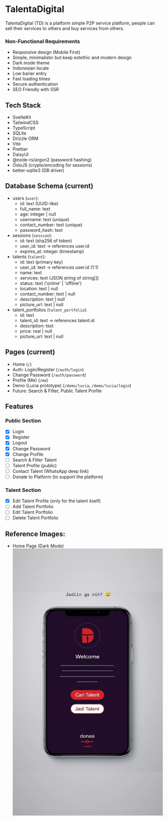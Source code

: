 # TalentaDigital
TalentaDigital (TD) is a platform simple P2P service platform, people can sell their services to others and buy services from others.

### Non-Functional Requirements
- Responsive design (Mobile First)
- Simple, minimalistic but keep estethic and modern design
- Dark mode theme
- Indonesian locale
- Low barier entry
- Fast loading times
- Secure authentication
- SEO Friendly with SSR

## Tech Stack
- SvelteKit
- TailwindCSS
- TypeScript
- SQLite
- Drizzle ORM
- Vite
- Prettier
- DaisyUI
- @node-rs/argon2 (password hashing)
- OsloJS (crypto/encoding for sessions)
- better-sqlite3 (DB driver)

## Database Schema (current)
- users (`user`):
    - id: text (UUID-like)
    - full_name: text
    - age: integer | null
    - username: text (unique)
    - contact_number: text (unique)
    - password_hash: text
- sessions (`session`):
    - id: text (sha256 of token)
    - user_id: text → references user.id
    - expires_at: integer (timestamp)
- talents (`talent`):
    - id: text (primary key)
    - user_id: text → references user.id (1:1)
    - name: text
    - services: text (JSON string of string[])
    - status: text ('online' | 'offline')
    - location: text | null
    - contact_number: text | null
    - description: text | null
    - picture_url: text | null
- talent_portfolios (`talent_portfolio`):
    - id: text
    - talent_id: text → references talent.id
    - description: text
    - price: real | null
    - picture_url: text | null

## Pages (current)
- Home (`/`)
- Auth: Login/Register (`/auth/login`)
- Change Password (`/auth/password`)
- Profile (Me) (`/me`)
- Demo (Lucia prototype) (`/demo/lucia`, `/demo/lucia/login`)
- Future: Search & Filter, Public Talent Profile

## Features
### Public Section
- [x] Login
- [x] Register
- [x] Logout
- [x] Change Password
- [x] Change Profile
- [ ] Search & Filter Talent
- [ ] Talent Profile (public)
- [ ] Contact Talent (WhatsApp deep link)
- [ ] Donate to Platform (to support the platform)

### Talent Section
- [x] Edit Talent Profile (only for the talent itself)
- [ ] Add Talent Portfolio
- [ ] Edit Talent Portfolio
- [ ] Delete Talent Portfolio

## Reference Images:
- Home Page (Dark Mode)
![Home Page](./ref/home.jpeg)